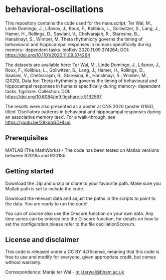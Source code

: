 # behavioral-oscillations

This repository contains the code used for the manuscript:
Ter Wal, M., Linde Domingo, J., Lifanov, J., Roux, F., Kolibius, L., Gollwitzer, S., Lang, J., Hamer, H., Rollings, D., Sawlani, V., Chelvarajah, R., Staresina, B., Hanslmayr, S., Wimber, M. 
Theta rhythmicity governs the timing of behavioural and hippocampal responses in humans specifically during memory- dependent tasks. 
bioRxiv 2020.11.09.374264; DOI: https://doi.org/10.1101/2020.11.09.374264

The datasets are available here:
Ter Wal, M., Linde Domingo, J., Lifanov, J., Roux, F., Kolibius, L., 
Gollwitzer, S., Lang, J., Hamer, H., Rollings, D., Sawlani, V., Chelvarajah, 
R., Staresina, B., Hanslmayr, S., Wimber, M., (2020), Data for: Theta 
rhythmicity governs the timing of behavioural and hippocampal responses in 
humans specifically during memory- dependent tasks. figshare. Collection. 
DOI: https://doi.org/10.6084/m9.figshare.c.5192567

The results were also presented as a poster at CNS 2020 (poster G183), titled 'Oscillatory patterns in behavioral and hippocampal responses during an associative memory task'. 
For a walk-through, see https://youtu.be/28kpbGDHLuo


## Prerequisites
MATLAB (The MathWorks) - The code has been tested on Matlab versions between R2018a and R2018b.

## Getting started
Download the .zip and unzip or clone to your favourite path.
Make sure you Matlab path is set to include the code.

Download the relevant data and adjust the paths in the scripts to point to the data.
You are ready to run the code!

You can of course also use the O-score function on your own data. Any time series can be entered into the O-score function, for details on how to set the configuration please refer to the file oscillationScore.m.

## License and disclaimer
This code is released under a CC BY 4.0 license, meaning that this code is free to use and modify for everyone, given appropriate credit, but comes without warranty.


Correspondence: Marije ter Wal - m.j.terwal@bham.ac.uk

